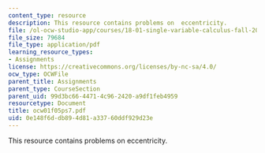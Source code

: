 ```yaml
---
content_type: resource
description: This resource contains problems on  eccentricity.
file: /ol-ocw-studio-app/courses/18-01-single-variable-calculus-fall-2005/0e148f6ddb894d81a33760ddf929d23e_ocw01f05ps7.pdf
file_size: 79684
file_type: application/pdf
learning_resource_types:
- Assignments
license: https://creativecommons.org/licenses/by-nc-sa/4.0/
ocw_type: OCWFile
parent_title: Assignments
parent_type: CourseSection
parent_uid: 99d3bc66-4471-4c96-2420-a9df1feb4959
resourcetype: Document
title: ocw01f05ps7.pdf
uid: 0e148f6d-db89-4d81-a337-60ddf929d23e
---
```

This resource contains problems on  eccentricity.